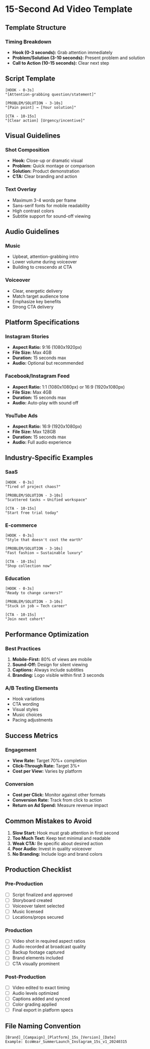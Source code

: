 # 15-Second Ad Video Template

## Template Structure

### Timing Breakdown
- **Hook (0-3 seconds):** Grab attention immediately
- **Problem/Solution (3-10 seconds):** Present problem and solution
- **Call to Action (10-15 seconds):** Clear next step

## Script Template

```
[HOOK - 0-3s]
"[Attention-grabbing question/statement]"

[PROBLEM/SOLUTION - 3-10s]
"[Pain point] → [Your solution]"

[CTA - 10-15s]
"[Clear action] [Urgency/incentive]"
```

## Visual Guidelines

### Shot Composition
- **Hook:** Close-up or dramatic visual
- **Problem:** Quick montage or comparison
- **Solution:** Product demonstration
- **CTA:** Clear branding and action

### Text Overlay
- Maximum 3-4 words per frame
- Sans-serif fonts for mobile readability
- High contrast colors
- Subtitle support for sound-off viewing

## Audio Guidelines

### Music
- Upbeat, attention-grabbing intro
- Lower volume during voiceover
- Building to crescendo at CTA

### Voiceover
- Clear, energetic delivery
- Match target audience tone
- Emphasize key benefits
- Strong CTA delivery

## Platform Specifications

### Instagram Stories
- **Aspect Ratio:** 9:16 (1080x1920px)
- **File Size:** Max 4GB
- **Duration:** 15 seconds max
- **Audio:** Optional but recommended

### Facebook/Instagram Feed
- **Aspect Ratio:** 1:1 (1080x1080px) or 16:9 (1920x1080px)
- **File Size:** Max 4GB
- **Duration:** 15 seconds max
- **Audio:** Auto-play with sound off

### YouTube Ads
- **Aspect Ratio:** 16:9 (1920x1080px)
- **File Size:** Max 128GB
- **Duration:** 15 seconds max
- **Audio:** Full audio experience

## Industry-Specific Examples

### SaaS
```
[HOOK - 0-3s]
"Tired of project chaos?"

[PROBLEM/SOLUTION - 3-10s]
"Scattered tasks → Unified workspace"

[CTA - 10-15s]
"Start free trial today"
```

### E-commerce
```
[HOOK - 0-3s]
"Style that doesn't cost the earth"

[PROBLEM/SOLUTION - 3-10s]
"Fast fashion → Sustainable luxury"

[CTA - 10-15s]
"Shop collection now"
```

### Education
```
[HOOK - 0-3s]
"Ready to change careers?"

[PROBLEM/SOLUTION - 3-10s]
"Stuck in job → Tech career"

[CTA - 10-15s]
"Join next cohort"
```

## Performance Optimization

### Best Practices
1. **Mobile-First:** 80% of views are mobile
2. **Sound-Off:** Design for silent viewing
3. **Captions:** Always include subtitles
4. **Branding:** Logo visible within first 3 seconds

### A/B Testing Elements
- Hook variations
- CTA wording
- Visual styles
- Music choices
- Pacing adjustments

## Success Metrics

### Engagement
- **View Rate:** Target 70%+ completion
- **Click-Through Rate:** Target 3%+
- **Cost per View:** Varies by platform

### Conversion
- **Cost per Click:** Monitor against other formats
- **Conversion Rate:** Track from click to action
- **Return on Ad Spend:** Measure revenue impact

## Common Mistakes to Avoid

1. **Slow Start:** Hook must grab attention in first second
2. **Too Much Text:** Keep text minimal and readable
3. **Weak CTA:** Be specific about desired action
4. **Poor Audio:** Invest in quality voiceover
5. **No Branding:** Include logo and brand colors

## Production Checklist

### Pre-Production
- [ ] Script finalized and approved
- [ ] Storyboard created
- [ ] Voiceover talent selected
- [ ] Music licensed
- [ ] Locations/props secured

### Production
- [ ] Video shot in required aspect ratios
- [ ] Audio recorded at broadcast quality
- [ ] Backup footage captured
- [ ] Brand elements included
- [ ] CTA visually prominent

### Post-Production
- [ ] Video edited to exact timing
- [ ] Audio levels optimized
- [ ] Captions added and synced
- [ ] Color grading applied
- [ ] Final export in platform specs

## File Naming Convention
```
[Brand]_[Campaign]_[Platform]_15s_[Version]_[Date]
Example: EcoWear_SummerLaunch_Instagram_15s_v1_20240315
```